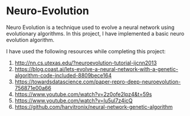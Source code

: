 # Neuro-Evolution
Neuro Evolution is a technique used to evolve a neural network using evolutionary algorithms. In this project, I have implemented a basic neuro evolution algorithm.

I have used the following resources while completing this project:

1. http://nn.cs.utexas.edu/?neuroevolution-tutorial-ijcnn2013
2. https://blog.coast.ai/lets-evolve-a-neural-network-with-a-genetic-algorithm-code-included-8809bece164
3. https://towardsdatascience.com/paper-repro-deep-neuroevolution-756871e00a66
4. https://www.youtube.com/watch?v=2z0ofe2lpz4&t=59s
5. https://www.youtube.com/watch?v=lu5ul7z4icQ
6. https://github.com/harvitronix/neural-network-genetic-algorithm
